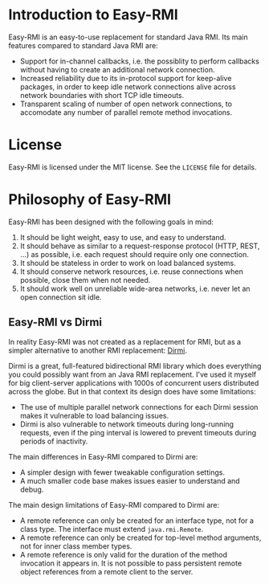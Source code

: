 # Introduction to Easy-RMI

Easy-RMI is an easy-to-use replacement for standard Java RMI. Its main features compared to standard Java RMI are:

 * Support for in-channel callbacks, i.e. the possiblity to perform callbacks without having to create an additional network connection.
 * Increased reliability due to its in-protocol support for keep-alive packages, in order to keep idle network connections alive across network boundaries with short TCP idle timeouts.
 * Transparent scaling of number of open network connections, to accomodate any number of parallel remote method invocations.

# License

Easy-RMI is licensed under the MIT license. See the `LICENSE` file for details.

# Philosophy of Easy-RMI

Easy-RMI has been designed with the following goals in mind:

 1. It should be light weight, easy to use, and easy to understand.
 2. It should behave as similar to a request-response protocol (HTTP, REST, ...) as possible, i.e. each request should require only one connection.
 3. It should be stateless in order to work on load balanced systems.
 4. It should conserve network resources, i.e. reuse connections when possible, close them when not needed.
 5. It should work well on unreliable wide-area networks, i.e. never let an open connection sit idle.

## Easy-RMI vs Dirmi
 
In reality Easy-RMI was not created as a replacement for RMI, but as a simpler alternative to another RMI replacement: [Dirmi](https://github.com/cojen/Dirmi).

Dirmi is a great, full-featured bidirectional RMI library which does everything you could possibly want from an Java RMI replacement.
I've used it myself for big client-server applications with 1000s of concurrent users distributed across the globe.
But in that context its design does have some limitations:

 * The use of multiple parallel network connections for each Dirmi session makes it vulnerable to load balancing issues.
 * Dirmi is also vulnerable to network timeouts during long-running requests, even if the ping interval is lowered to prevent timeouts during periods of inactivity.
 
 The main differences in Easy-RMI compared to Dirmi are:
 
  * A simpler design with fewer tweakable configuration settings.
  * A much smaller code base makes issues easier to understand and debug.
 
 The main design limitations of Easy-RMI compared to Dirmi are:
 
  * A remote reference can only be created for an interface type, not for a class type. The interface must extend `java.rmi.Remote`.
  * A remote reference can only be created for top-level method arguments, not for inner class member types.
  * A remote reference is only valid for the duration of the method invocation it appears in. It is not possible to pass persistent remote object references from a remote client to the server.
